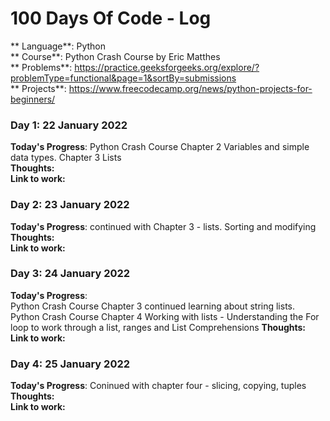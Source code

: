 # 100 Days Of Code - Log

** Language**: Python  
** Course**: Python Crash Course by Eric Matthes  
** Problems**: https://practice.geeksforgeeks.org/explore/?problemType=functional&page=1&sortBy=submissions  
** Projects**: https://www.freecodecamp.org/news/python-projects-for-beginners/  


### Day 1: 22 January 2022
**Today's Progress**: Python Crash Course Chapter 2 Variables and simple data types. Chapter 3 Lists  
**Thoughts:**  
**Link to work:**  
  
    
### Day 2: 23 January 2022
**Today's Progress**: continued with Chapter 3 - lists. Sorting and modifying  
**Thoughts:**  
**Link to work:**


### Day 3: 24 January 2022
**Today's Progress**:  
Python Crash Course Chapter 3 continued learning about string lists.  
Python Crash Course Chapter 4 Working with lists - Understanding the For loop to work through a list, ranges and List Comprehensions
**Thoughts:** 
**Link to work:** 

### Day 4: 25 January 2022
**Today's Progress**:   Coninued with chapter four - slicing, copying, tuples
**Thoughts:**  
**Link to work:**  